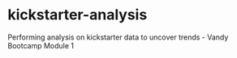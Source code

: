 # kickstarter-analysis
Performing analysis on kickstarter data to uncover trends - Vandy Bootcamp Module 1
